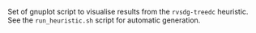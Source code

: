 Set of gnuplot script to visualise results from the `rvsdg-treedc` heuristic.
See the `run_heuristic.sh` script for automatic generation.
